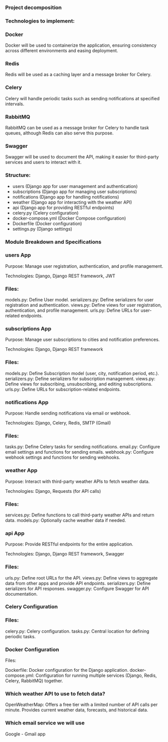 ### Project decomposition 

### Technologies to implement:
### Docker
Docker will be used to containerize the application, ensuring consistency across different environments and easing deployment.

### Redis
Redis will be used as a caching layer and a message broker for Celery.

### Celery
Celery will handle periodic tasks such as sending notifications at specified intervals.

### RabbitMQ
RabbitMQ can be used as a message broker for Celery to handle task queues, although Redis can also serve this purpose.

### Swagger
Swagger will be used to document the API, making it easier for third-party services and users to interact with it.

### Structure:
* users (Django app for user management and authentication)
* subscriptions (Django app for managing user subscriptions)
* notifications (Django app for handling notifications)
* weather (Django app for interacting with the weather API)
* api (Django app for providing RESTful endpoints)
* celery.py (Celery configuration)
* docker-compose.yml (Docker Compose configuration)
* Dockerfile (Docker configuration)
* settings.py (Django settings)

### Module Breakdown and Specifications
### users App
Purpose: Manage user registration, authentication, and profile management.

Technologies: Django, Django REST framework, JWT

### Files:

models.py: Define User model.
serializers.py: Define serializers for user registration and authentication.
views.py: Define views for user registration, authentication, and profile management.
urls.py: Define URLs for user-related endpoints.


### subscriptions App
Purpose: Manage user subscriptions to cities and notification preferences.

Technologies: Django, Django REST framework

### Files:

models.py: Define Subscription model (user, city, notification period, etc.).
serializers.py: Define serializers for subscription management.
views.py: Define views for subscribing, unsubscribing, and editing subscriptions.
urls.py: Define URLs for subscription-related endpoints.

### notifications App
Purpose: Handle sending notifications via email or webhook.

Technologies: Django, Celery, Redis, SMTP (Gmail)

### Files:

tasks.py: Define Celery tasks for sending notifications.
email.py: Configure email settings and functions for sending emails.
webhook.py: Configure webhook settings and functions for sending webhooks.


### weather App
Purpose: Interact with third-party weather APIs to fetch weather data.

Technologies: Django, Requests (for API calls)

### Files:

services.py: Define functions to call third-party weather APIs and return data.
models.py: Optionally cache weather data if needed.

### api App
Purpose: Provide RESTful endpoints for the entire application.

Technologies: Django, Django REST framework, Swagger

### Files:

urls.py: Define root URLs for the API.
views.py: Define views to aggregate data from other apps and provide API endpoints.
serializers.py: Define serializers for API responses.
swagger.py: Configure Swagger for API documentation.

### Celery Configuration
### Files:

celery.py: Celery configuration.
tasks.py: Central location for defining periodic tasks.

### Docker Configuration
Files:

Dockerfile: Docker configuration for the Django application.
docker-compose.yml: Configuration for running multiple services (Django, Redis, Celery, RabbitMQ) together.

### Which weather API to use to fetch data?
OpenWeatherMap: Offers a free tier with a limited number of API calls per minute. Provides current weather data, forecasts, and historical data.

### Which email service we will use
Google - Gmail app
